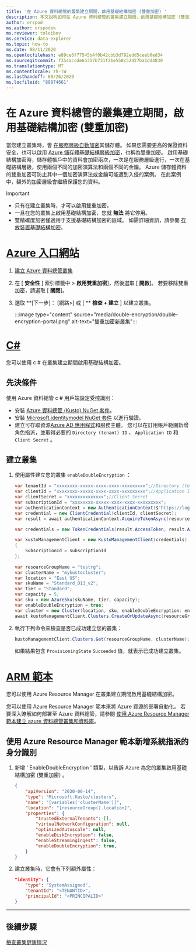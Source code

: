 ```yaml
---
title: '在 Azure 資料總管的叢集建立期間，啟用基礎結構加密 (雙重加密) '
description: 本文說明如何在 Azure 資料總管的叢集建立期間，啟用基礎結構加密 (雙重加密) 。
author: orspod
ms.author: orspodek
ms.reviewer: toleibov
ms.service: data-explorer
ms.topic: how-to
ms.date: 08/11/2020
ms.openlocfilehash: e89ce6f77545b4f0b42cbb3d792edd5ceeb0ed34
ms.sourcegitcommit: f354accde64317b731f21e558c52427ba1dd4830
ms.translationtype: MT
ms.contentlocale: zh-TW
ms.lasthandoff: 08/26/2020
ms.locfileid: "88874661"
---
```

# <a name="enable-infrastructure-encryption-double-encryption-during-cluster-creation-in-azure-data-explorer"></a>在 Azure 資料總管的叢集建立期間，啟用基礎結構加密 (雙重加密) 
  
當您建立叢集時，會 [在服務層級自動加密](/azure/storage/common/storage-service-encryption)其儲存體。 如果您需要更高的保證資料安全，也可以啟用 [Azure 儲存體基礎結構層級加密](/azure/storage/common/infrastructure-encryption-enable)，也稱為雙重加密。 啟用基礎結構加密時，儲存體帳戶中的資料會加密兩次，一次是在服務層級進行，一次在基礎結構層級，使用兩個不同的加密演算法和兩個不同的金鑰。 Azure 儲存體資料的雙重加密可防止其中一個加密演算法或金鑰可能遭到入侵的案例。 在此案例中，額外的加密層級會繼續保護您的資料。

> [!IMPORTANT]
> * 只有在建立叢集時，才可以啟用雙重加密。
> * 一旦在您的叢集上啟用基礎結構加密，您就 **無法** 將它停用。
> * 雙精確度加密僅適用于支援基礎結構加密的區域。 如需詳細資訊，請參閱 [存放裝置基礎結構加密](/azure/storage/common/infrastructure-encryption-enable)。

# <a name="azure-portal"></a>[Azure 入口網站](#tab/portal)

1. [建立 Azure 資料總管叢集](create-cluster-database-portal.md#create-a-cluster) 
1. 在 [ **安全性** ] 索引標籤中 > **啟用雙重加密**]，然後選取 [ **開啟**]。 若要移除雙重加密，請選取 [ **關閉**]。
1. 選取 **[下一步]： [網路>] 或 [ ** **檢查 + 建立** ] 以建立叢集。

    :::image type="content" source="media/double-encryption/double-encryption-portal.png" alt-text="雙重加密新叢集":::


# <a name="c"></a>[C#](#tab/c-sharp)

您可以使用 c # 在叢集建立期間啟用基礎結構加密。

## <a name="prerequisites"></a>先決條件

使用 Azure 資料總管 c # 用戶端設定受控識別：

* 安裝 [Azure 資料總管 (Kusto) NuGet 套件](https://www.nuget.org/packages/Microsoft.Azure.Management.Kusto/)。
* 安裝 [Microsoft.identitymodel NuGet 套件](https://www.nuget.org/packages/Microsoft.IdentityModel.Clients.ActiveDirectory/) 以進行驗證。
* 建立可存取資源[Azure AD 應用程式](/azure/active-directory/develop/howto-create-service-principal-portal)和服務主體。 您可以在訂用帳戶範圍新增角色指派，並取得必要的 `Directory (tenant) ID` 、 `Application ID` 和 `Client Secret` 。

## <a name="create-your-cluster"></a>建立叢集

1. 使用屬性建立您的叢集 `enableDoubleEncryption` ：

    ```csharp
    var tenantId = "xxxxxxxx-xxxxx-xxxx-xxxx-xxxxxxxxx";//Directory (tenant) ID
    var clientId = "xxxxxxxx-xxxxx-xxxx-xxxx-xxxxxxxxx";//Application ID
    var clientSecret = "xxxxxxxxxxxxxx";//Client Secret
    var subscriptionId = "xxxxxxxx-xxxxx-xxxx-xxxx-xxxxxxxxx";
    var authenticationContext = new AuthenticationContext($"https://login.windows.net/{tenantId}");
    var credential = new ClientCredential(clientId, clientSecret);
    var result = await authenticationContext.AcquireTokenAsync(resource: "https://management.core.windows.net/", clientCredential: credential);
    
    var credentials = new TokenCredentials(result.AccessToken, result.AccessTokenType);
    
    var kustoManagementClient = new KustoManagementClient(credentials)
    {
        SubscriptionId = subscriptionId
    };
                                                                                                    
    var resourceGroupName = "testrg";
    var clusterName = "mykustocluster";
    var location = "East US";
    var skuName = "Standard_D13_v2";
    var tier = "Standard";
    var capacity = 5;
    var sku = new AzureSku(skuName, tier, capacity);
    var enableDoubleEncryption = true;
    var cluster = new Cluster(location, sku, enableDoubleEncryption: enableDoubleEncryption);
    await kustoManagementClient.Clusters.CreateOrUpdateAsync(resourceGroupName, clusterName, cluster);
    ```
    
1. 執行下列命令來檢查是否已成功建立您的叢集：

    ```csharp
    kustoManagementClient.Clusters.Get(resourceGroupName, clusterName);
    ```

    如果結果包含 `ProvisioningState` `Succeeded` 值，就表示已成功建立叢集。

# <a name="arm-template"></a>[ARM 範本](#tab/arm)

您可以使用 Azure Resource Manager 在叢集建立期間啟用基礎結構加密。

您可以使用 Azure Resource Manager 範本來將 Azure 資源的部署自動化。 若要深入瞭解如何部署至 Azure 資料總管，請參閱 [使用 Azure Resource Manager 範本建立 azure 資料總管叢集和資料庫](create-cluster-database-resource-manager.md)。

## <a name="add-a-system-assigned-identity-using-an-azure-resource-manager-template"></a>使用 Azure Resource Manager 範本新增系統指派的身分識別

1. 新增 ' EnableDoubleEncryption ' 類型，以告訴 Azure 為您的叢集啟用基礎結構加密 (雙重加密) 。
    
    ```json
    {
        "apiVersion": "2020-06-14",
        "type": "Microsoft.Kusto/clusters",
        "name": "[variables('clusterName')]",
        "location": "[resourceGroup().location]",
        "properties": {
            "trustedExternalTenants": [],
            "virtualNetworkConfiguration": null,
            "optimizedAutoscale": null,
            "enableDiskEncryption": false,
            "enableStreamingIngest": false,
            "enableDoubleEncryption": true,
        }
    }
    ```

1. 建立叢集時，它會有下列額外屬性：

    ```json
    "identity": {
        "type": "SystemAssigned",
        "tenantId": "<TENANTID>",
        "principalId": "<PRINCIPALID>"
    }
    ```
---

## <a name="next-steps"></a>後續步驟

[檢查叢集健康情況](check-cluster-health.md)
